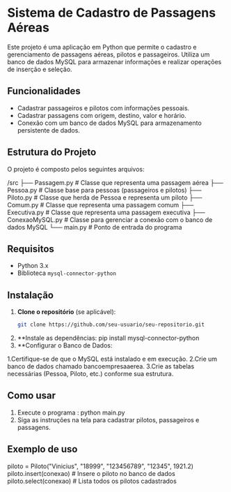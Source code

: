# Sistema de Cadastro de Passagens Aéreas

Este projeto é uma aplicação em Python que permite o cadastro e gerenciamento de passagens aéreas, pilotos e passageiros. Utiliza um banco de dados MySQL para armazenar informações e realizar operações de inserção e seleção.

## Funcionalidades

- Cadastrar passageiros e pilotos com informações pessoais.
- Cadastrar passagens com origem, destino, valor e horário.
- Conexão com um banco de dados MySQL para armazenamento persistente de dados.

## Estrutura do Projeto

O projeto é composto pelos seguintes arquivos:

/src ├── Passagem.py # Classe que representa uma passagem aérea ├── Pessoa.py # Classe base para pessoas (passageiros e pilotos) ├── Piloto.py # Classe que herda de Pessoa e representa um piloto ├── Comum.py # Classe que representa uma passagem comum ├── Executiva.py # Classe que representa uma passagem executiva ├── ConexaoMySQL.py # Classe para gerenciar a conexão com o banco de dados MySQL └── main.py # Ponto de entrada do programa


## Requisitos

- Python 3.x
- Biblioteca `mysql-connector-python`

## Instalação

1. **Clone o repositório** (se aplicável):
   ```bash
   git clone https://github.com/seu-usuario/seu-repositorio.git
2. **Instale as dependências:
   pip install mysql-connector-python
3. **Configurar o Banco de Dados:

  1.Certifique-se de que o MySQL está instalado e em execução.
  2.Crie um banco de dados chamado bancoempresaaerea.
  3.Crie as tabelas necessárias (Pessoa, Piloto, etc.) conforme sua estrutura.

## Como usar 
1. Execute o programa :
   python main.py
2. Siga as instruções na tela para cadastrar pilotos, passageiros e passagens.

## Exemplo de uso 
piloto = Piloto("Vinicius", "18999", "123456789", "12345", 1921.2)
piloto.insert(conexao)  # Insere o piloto no banco de dados
piloto.select(conexao)  # Lista todos os pilotos cadastrados



